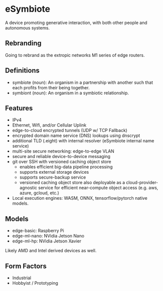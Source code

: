 # eSymbiote

A device promoting generative interaction, with both other people and autonomous systems.

## Rebranding

Going to rebrand as the extropic networks M1 series of edge routers.

## Definitions

* symbiote (noun): An organism in a partnership with another such that each profits from their being together.
* symbiont (noun): An organism in a symbiotic relationship.

## Features

* IPv4
* Ethernet, Wifi, and/or Cellular Uplink
* edge-to-cloud encrypted tunnels (UDP w/ TCP Fallback)
* encrypted domain name service (DNS) lookups using dnscrypt
* additional TLD (.eight) with internal resolver (eSymbiote internal name service)
* multi-site secure networking: edge-to-edge VLAN
* secure and reliable device-to-device messaging
* git over SSH with versioned caching object store
    * enables efficient big-data pipeline processing
    * supports external storage devices
    * supports secure-backup service
    * versioned caching object store also deployable as a cloud-provider-agnostic service for efficient near-compute object access (e.g. aws, azure, gcloud, etc.)
* Local execution engines: WASM, ONNX, tensorflow/pytorch native models.


## Models

* edge-basic: Raspberry Pi
* edge-ml-nano: NVidia Jetson Nano
* edge-ml-hp: NVidia Jetson Xavier

Likely AMD and Intel derived devices as well.

## Form Factors

* Industrial
* Hobbyist / Prototyping
